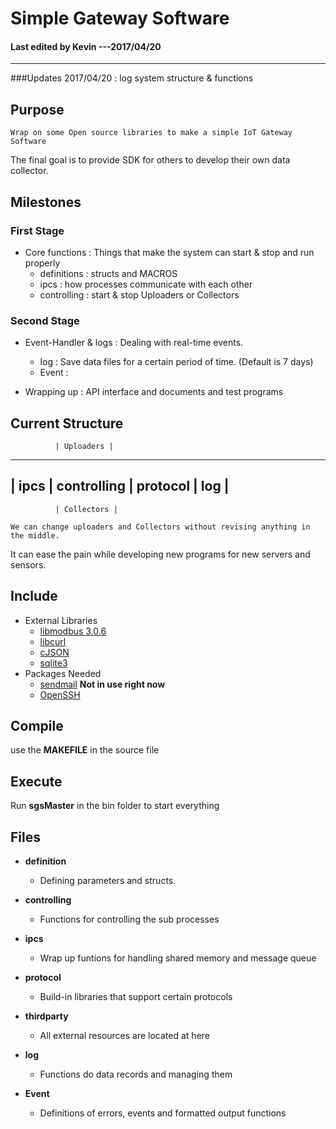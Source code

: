# Simple Gateway Software

#### Last edited by Kevin ---2017/04/20
---------------------------------------

###Updates
  2017/04/20 : log system structure & functions


## Purpose

    Wrap on some Open source libraries to make a simple IoT Gateway Software
  The final goal is to provide SDK for others to develop their own data collector.

## Milestones

### First Stage

* Core functions : Things that make the system can start & stop and run properly
  * definitions : structs and MACROS
  * ipcs : how processes communicate with each other
  * controlling : start & stop Uploaders or Collectors

### Second Stage

* Event-Handler & logs : Dealing with real-time events. 
  * log : Save data files for a certain period of time. (Default is 7 days)
  * Event : 

* Wrapping up : API interface and documents and test programs

## Current Structure

              | Uploaders |
  ---------------------------------------
  | ipcs | controlling | protocol | log |
  ---------------------------------------
              | Collectors |

    We can change uploaders and Collectors without revising anything in the middle.
  It can ease the pain while developing new programs for new servers and sensors.

## Include

* External Libraries
  * [libmodbus 3.0.6](https://github.com/stephane/libmodbus)
  * [libcurl](https://curl.haxx.se/)
  * [cJSON](https://github.com/DaveGamble/cJSON)
  * [sqlite3](https://www.sqlite.org/download.html)
* Packages Needed
  * [sendmail](https://www.proofpoint.com/us/products/sendmail-sentrion) __Not in use right now__
  * [OpenSSH](https://www.openssh.com/)

## Compile

  use the __MAKEFILE__ in the source file

## Execute

  Run __sgsMaster__ in the bin folder to start everything

## Files

* __definition__
  * Defining parameters and structs.

* __controlling__
  * Functions for controlling the sub processes

* __ipcs__
  * Wrap up funtions for handling shared memory and message queue

* __protocol__
  * Build-in libraries that support certain protocols

* __thirdparty__
  * All external resources are located at here

* __log__
  * Functions do data records and managing them

* __Event__
  * Definitions of errors, events and formatted output functions
	
